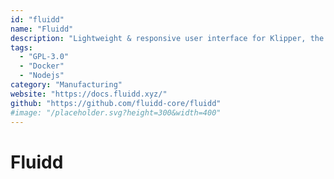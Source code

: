 ```yaml
---
id: "fluidd"
name: "Fluidd"
description: "Lightweight & responsive user interface for Klipper, the 3D printer firmware."
tags:
  - "GPL-3.0"
  - "Docker"
  - "Nodejs"
category: "Manufacturing"
website: "https://docs.fluidd.xyz/"
github: "https://github.com/fluidd-core/fluidd"
#image: "/placeholder.svg?height=300&width=400"
---
```


# Fluidd
